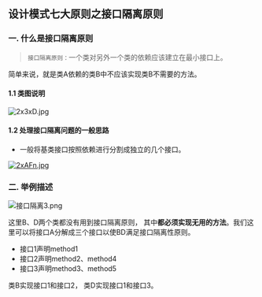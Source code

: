 ## 设计模式七大原则之接口隔离原则

### 一. 什么是接口隔离原则

> `接口隔离原则：`一个类对另外一个类的依赖应该建立在最小接口上。

简单来说，就是类A依赖的类B中不应该实现类B不需要的方法。

#### 1.1 类图说明

![2x3xD.jpg](https://wx2.sbimg.cn/2020/07/03/2x3xD.jpg)

#### 1.2 处理接口隔离问题的一般思路

- 一般将基类接口按照依赖进行分割成独立的几个接口。

[![2xAFn.jpg](https://wx2.sbimg.cn/2020/07/03/2xAFn.jpg)](https://sbimg.cn/image/2xAFn)

### 二. 举例描述

![接口隔离3.png](https://i.loli.net/2020/07/03/A5uIKmtwzbSNLCk.png)

这里B、D两个类都没有用到接口隔离原则， 其中**都必须实现无用的方法**。我们这里可以将接口A分解成三个接口以使BD满足接口隔离性原则。

- 接口1声明method1
- 接口2声明method2、method4
- 接口3声明method3、method5

类B实现接口1和接口2， 类D实现接口1和接口3。

